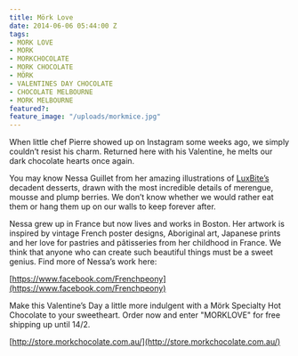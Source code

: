 ```yaml
---
title: Mörk Love
date: 2014-06-06 05:44:00 Z
tags:
- MORK LOVE
- MORK
- MORKCHOCOLATE
- MORK CHOCOLATE
- MÖRK
- VALENTINES DAY CHOCOLATE
- CHOCOLATE MELBOURNE
- MORK MELBOURNE
featured?:
feature_image: "/uploads/morkmice.jpg"
---
```


When little chef Pierre showed up on Instagram some weeks ago, we simply couldn’t resist his charm. Returned here with his Valentine, he melts our dark chocolate hearts once again.


You may know Nessa Guillet from her amazing illustrations of [LuxBite’s](http://luxbite.com.au) decadent desserts, drawn with the most incredible details of merengue, mousse and plump berries. We don’t know whether we would rather eat them or hang them up on our walls to keep forever after.

Nessa grew up in France but now lives and works in Boston. Her artwork is inspired by vintage French poster designs, Aboriginal art, Japanese prints and her love for pastries and pâtisseries from her childhood in France. We think that anyone who can create such beautiful things must be a sweet genius. Find more of Nessa’s work here:

[https://www.facebook.com/Frenchpeony](https://www.facebook.com/Frenchpeony)

Make this Valentine’s Day a little more indulgent with a Mörk Specialty Hot Chocolate to your sweetheart. Order now and enter "MORKLOVE" for free shipping up until 14/2.

[http://store.morkchocolate.com.au/](http://store.morkchocolate.com.au/)
